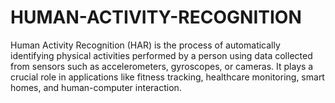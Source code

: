 # HUMAN-ACTIVITY-RECOGNITION
 Human Activity Recognition (HAR) is the process of automatically identifying physical activities performed by a person using data collected from sensors such as accelerometers, gyroscopes, or cameras. It plays a crucial role in applications like fitness tracking, healthcare monitoring, smart homes, and human-computer interaction. 
